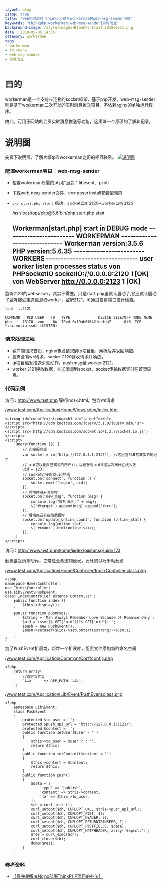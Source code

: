 ```yaml
---
layout: blog
istop: true
title: "web实时消息-thinkphp结合workerman的web-msg-sender项目"
keywords: "thinkphp|workermen|web-msg-sender|实时消息"
background-image: /style/images/BlankPortrait_201805051.png
date:  2018-05-05 14:35
category: workermen 
tags:
- workermen
- thinkphp
- web-msg-sender
- 实时消息
---
```

 
# 目的
 
workerman是一个支持长连接的socket框架，基于php开发。web-msg-sender则是基于workerman二次开发的实时消息推送项目，不依赖nginx的单独运行程序。

由此，可用于网站的会员实时消息推送等功能，这里做一个原理的了解和记录。

# 说明图

先看下说明图，了解大概tp和workerman之间的相互联系。
[![说明图]({{site.url}}/style/images/BlankPortrait_201805051.png)]({{site.url}}/style/images/BlankPortrait_201805051.png)



### 配置workerman项目：web-msg-sender

- 检查wokerman所需的php扩展包：libevent、pcntl
- 下载web-msg-sender文件，composer install安装依赖包
- `php start.php start` 启动，socket监听2120+worker监听2123

    /usr/local/opt/php@5.6/bin/php start.php start

    Workerman[start.php] start in DEBUG mode
    ----------------------- WORKERMAN -----------------------------
    Workerman version:3.5.6          PHP version:5.6.35
    ------------------------ WORKERS -------------------------------
    user          worker        listen                   processes status
    von           PHPSocketIO   socketIO://0.0.0.0:2120   1         [OK]
    von           WebServer     http://0.0.0.0:2123       1         [OK]
    ----------------------------------------------------------------

监听2123的webserver，其实不需要，只是start.php里默认启动了,它还默认启动了监听接受推送信息的worker，监听2121，可通过查看端口进行检查。

    lsof -i:2121

    COMMAND   PID USER   FD   TYPE             DEVICE SIZE/OFF NODE NAME
    php     73170  von    6u  IPv4 0xf9ab00642fee1da7      0t0  TCP *:scientia-ssdb (LISTEN)

### 请求处理过程

- 客户端请求首页，nginx转发请求到tp项目里，解析后并返回响应。
- 首页含有ws请求，socket 2120接收请求并响应。
- tp项目触发推送消息动作，push msg给 worker 2121。
- worker 2121接收数据，推送消息到socket，socket传输数据实时在首页显示。

### 代码示例

访问：http://www.test.php 解析index.html，包含ws请求

/www.test.com/Application/Home/View/Index/index.html

    <strong id="count"></strong><h1 id="target"></h1>
    <script src="http://cdn.bootcss.com/jquery/3.1.0/jquery.min.js"></script>
    <script src='http://cdn.bootcss.com/socket.io/1.3.7/socket.io.js'></script>
    <script>
        jQuery(function ($) {
            // 连接服务端
            var socket = io('http://127.0.0.1:2120'); //这里当然填写真实的地址了
            // uid可以是自己网站的用户id，以便针对uid推送以及统计在线人数
            uid = 123;
            // socket连接后以uid登录
            socket.on('connect', function () {
                socket.emit('login', uid);
            });
            // 后端推送来消息时
            socket.on('new_msg', function (msg) {
                console.log("收到消息：" + msg);
                $('#target').append(msg).append('<br>');
            });
            // 后端推送来在线数据时
            socket.on('update_online_count', function (online_stat) {
                console.log(online_stat);
                $('#count').html(online_stat);
            });
        })
    </script>

访问：http://www.test.php/home/index/pushmsg?uid=123

触发推送消息动作，正常是业务逻辑触发，此处调试为手动触发

/www.test.com/Application/Home/Controller/IndexController.class.php

    <?php
    namespace Home\Controller;
    use Think\Controller;
    use Lib\Event\PushEvent;
    class IndexController extends Controller {
        public function index(){
            $this->display();
        }
        public function pushMsg(){
            $string = 'Man Always Remember Love Because Of Romance Only';
            $uid = isset($_GET['uid'])?$_GET['uid']:'';
            $push = new PushEvent();
            $push->setUser($uid)->setContent($string)->push();
        }
    }

为了PushEvent扩展类，新增一个扩展库，配置文件添加新的命名空间

/www.test.com/Application/Common/Conf/config.php

    <?php
        return array(
            //自定义扩展
            'Lib'     => APP_PATH.'Lib',
        );

/www.test.com/Application/Lib/Event/PushEvent.class.php
    
    <?php
        namespace Lib\Event;
        class PushEvent
        {
            protected $to_user = '';
            protected $push_api_url = 'http://127.0.0.1:2121/';
            protected $content = '';
            public function setUser($user = '')
            {
                $this->to_user = $user ? : '';
                return $this;
            }
            public function setContent($content = '')
            {
                $this->content = $content;
                return $this;
            }
            public function push()
            {
                $data = [
                    'type' => 'publish',
                    'content' => $this->content,
                    'to' => $this->to_user,
                ];
                $ch = curl_init ();
                curl_setopt($ch, CURLOPT_URL, $this->push_api_url);
                curl_setopt($ch, CURLOPT_POST, 1);
                curl_setopt($ch, CURLOPT_HEADER, 0);
                curl_setopt($ch, CURLOPT_RETURNTRANSFER, 1);
                curl_setopt($ch, CURLOPT_POSTFIELDS, $data);
                curl_setopt($ch, CURLOPT_HTTPHEADER, array('Expect:'));
                $res = curl_exec($ch);
                curl_close($ch);
                dump($res);
            }
        }

### 参考资料

- [【最完美解决Nginx部署ThinkPHP项目的办法】](https://blog.csdn.net/tinico/article/details/18033573)










